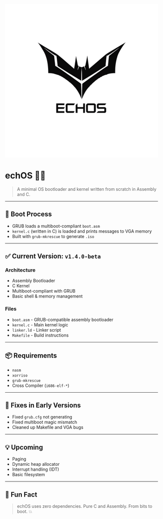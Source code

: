 
![Uploading echOS](https://github.com/Azyura203/echOS/blob/e4ecd5e214ddb811843029c0bafee7beb7168398/echOS.png)
# echOS 🔧🧠


> A minimal OS bootloader and kernel written from scratch in Assembly and C.

---

## 🚀 Boot Process
- GRUB loads a multiboot-compliant `boot.asm`
- `kernel.c` (written in C) is loaded and prints messages to VGA memory
- Built with `grub-mkrescue` to generate `.iso`

---

## ✅ Current Version: `v1.4.0-beta`

### Architecture
- Assembly Bootloader
- C Kernel
- Multiboot-compliant with GRUB
- Basic shell & memory management

### Files
- `boot.asm` - GRUB-compatible assembly bootloader
- `kernel.c` - Main kernel logic
- `linker.ld` - Linker script
- `Makefile` - Build instructions

---

## 📦 Requirements
- `nasm`
- `xorriso`
- `grub-mkrescue`
- Cross Compiler (`i686-elf-*`)

---

## 🐛 Fixes in Early Versions
- Fixed `grub.cfg` not generating
- Fixed multiboot magic mismatch
- Cleaned up Makefile and VGA bugs

---

## 💡 Upcoming
- Paging
- Dynamic heap allocator
- Interrupt handling (IDT)
- Basic filesystem

---

## 🧠 Fun Fact
> echOS uses zero dependencies. Pure C and Assembly. From bits to boot. 💥



